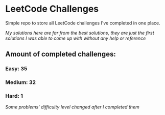 
# LeetCode Challenges

Simple repo to store all LeetCode challenges I've completed in one place.

<i>My solutions here are far from the best solutions, they are just the first solutions I was able to come up with without any help or reference</i>

## Amount of completed challenges:

### Easy: 35

### Medium: 32

### Hard: 1

<i>Some problems' difficulty level changed after I completed them</i>
